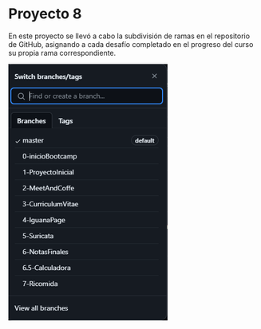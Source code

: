 <h1 aling="left"> Proyecto 8</h1>


<p aling="left">En este proyecto se llevó a cabo la subdivisión de ramas en el repositorio de GitHub, asignando a cada desafío completado en el progreso del curso su propia rama correspondiente.<p>

![Ejemplo de imagen](/8-Desafio-Branching/imgBranching.png)